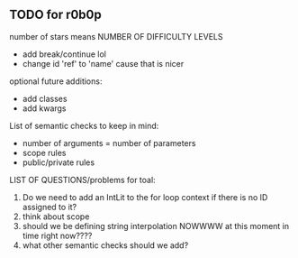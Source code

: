 ## TODO for r0b0p

number of stars means NUMBER OF DIFFICULTY LEVELS

- add break/continue lol
- change id 'ref' to 'name' cause that is nicer

optional future additions:

- add classes
- add kwargs

List of semantic checks to keep in mind:

- number of arguments = number of parameters
- scope rules
- public/private rules

LIST OF QUESTIONS/problems for toal:

1. Do we need to add an IntLit to the for loop context if there is no ID assigned to it?
2. think about scope
3. should we be defining string interpolation NOWWWW at this moment in time right now????
4. what other semantic checks should we add?
